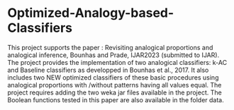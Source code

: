 # Optimized-Analogy-based-Classifiers
This project supports the paper : Revisiting analogical proportions and analogical inference, Bounhas and Prade, IJAR2023 (submitted to IJAR).
The project provides the implementation of two analogical classifiers: k-AC and Baseline classifiers as developped in Bounhas et al., 2017. 
It also includes two NEW optimized classifiers of these basic procedures using analogical proportions with /without patterns having all values equal.
The project requires adding the two weka jar files available in the project.
The Boolean functions tested in this paper are also available in the folder data.
